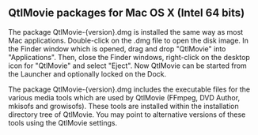 QtlMovie packages for Mac OS X (Intel 64 bits)
----------------------------------------------

The package QtlMovie-{version}.dmg is installed the same way as most Mac
applications. Double-click on the .dmg file to open the disk image. In
the Finder window which is opened, drag and drop "QtlMovie" into
"Applications". Then, close the Finder windows, right-click on the
desktop icon for "QtlMovie" and select "Eject". Now QtlMovie can be
started from the Launcher and optionally locked on the Dock.

The package QtlMovie-{version}.dmg includes the executable files for the
various media tools which are used by QtlMovie (FFmpeg, DVD Author, mkisofs
and growisofs). These tools are installed within the installation directory
tree of QtlMovie. You may point to alternative versions of these tools using
the QtlMovie settings.
